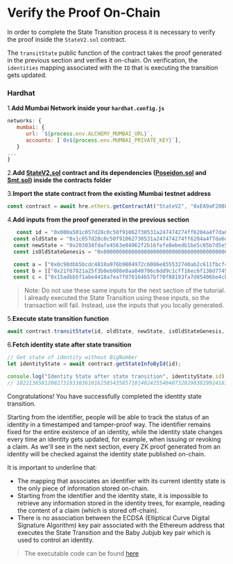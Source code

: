 # Verify the Proof On-Chain

In order to complete the State Transition process it is necessary to verify the proof inside the `StateV2.sol` contract.

The `transitState` public function of the contract takes the proof generated in the previous section and verifies it on-chain. On verification, the `identities` mapping associated with the `ID` that is executing the transition gets updated.

### Hardhat

1.**Add Mumbai Network inside your `hardhat.config.js`**

```js
networks: {
   mumbai: {
      url: `${process.env.ALCHEMY_MUMBAI_URL}`,
      accounts: [`0x${process.env.MUMBAI_PRIVATE_KEY}`],
   } 
...
}
```

2.**Add [StateV2.sol](https://github.com/iden3/contracts/blob/master/contracts/state/StateV2.sol#L148) contract and its dependencies ([Poseidon.sol](https://github.com/iden3/contracts/blob/master/contracts/lib/Poseidon.sol) and [Smt.sol](https://github.com/iden3/contracts/blob/master/contracts/lib/Smt.sol)) inside the contracts folder**

3.**Import the state contract from the existing Mumbai testnet address**

```js
const contract = await hre.ethers.getContractAt("StateV2", "0xEA9aF2088B4a9770fC32A12fD42E61BDD317E655");
```

4.**Add inputs from the proof generated in the previous section**

```js
   const id = "0x000a501c057d28c0c50f91062730531a247474274ff6204a4f7da6d4bcb70000"
  const oldState = "0x1c057d28c0c50f91062730531a247474274ff6204a4f7da6d4bcb7d23be4d605"
  const newState = "0x203034fdafe4563e84962f2b16fefe8ebedb1be5c05b7d5e5e30898d799192fd"
  const isOldStateGenesis = "0x0000000000000000000000000000000000000000000000000000000000000001"

  const a = ["0x0c98dbb5bcdc4810a976b9804972c6086e855532740ab2c611fbcf4a5d939f91", "0x1f3b6aa1cfe69a2a3f5e8e7db5ccae0d269fc66be6d0c364469486d5718431ee"]
  const b = [["0x21f67821a25f3b0eb008e8aa840706c6dd9c1cff16ec6f138d7745aff350dbbb", "0x255b9f12a90b1f1089af5edcda19fb6d592096f6ba7ce2438ce4ecc48399687d"],["0x1568f9a5a84d72a31b90d26b5035030b0b02544dcba18f0a3740f80b9632942d", "0x28dcba6dd58878a3383fd556d27118a3e905f424d23afa30b71de3ac000822de"]]
  const c = ["0x15adbb5f1abe4418a7ea7f876164b57bf70f88183fa7d85406be4cb5f8fee261", "0x04466d6e7131a89fdcf5136b52ed2b52e00755ad77c97bb87e8afa690eeef5e4"]
```

> Note: Do not use these same inputs for the next section of the tutorial. I already executed the State Transition using these inputs, so the transaction will fail. Instead, use the inputs that you locally generated.

5.**Execute state transition function**

```js
await contract.transitState(id, oldState, newState, isOldStateGenesis, a, b, c);
```

6.**Fetch identity state after state transition**

```js
// Get state of identity without BigNumber
let identityState = await contract.getStateInfoById(id);

console.log("Identity State after state transition", identityState.id);
// 18221365812082731933036101625854358571814024255404073202903829924181114880
```

Congratulations! You have successfully completed the identity state transition. 

Starting from the identifier, people will be able to track the status of an identity in a timestamped and tamper-proof way. The identifier remains fixed for the entire existence of an identity, while the identity state changes every time an identity gets updated, for example, when issuing or revoking a claim. As we'll see in the next section, every ZK proof generated from an identity will be checked against the identity state published on-chain.

It is important to underline that:

- The mapping that associates an identifier with its current identity state is the only piece of information stored on-chain. 
- Starting from the identifier and the identity state, it is impossible to retrieve any information stored in the identity trees, for example, reading the content of a claim (which is stored off-chain).
- There is no association between the ECDSA (Elliptical Curve Digital Signature Algorithm) key pair associated with the Ethereum address that executes the State Transition and the Baby Jubjub key pair which is used to control an identity.

> The executable code can be found [here](https://github.com/0xPolygonID/tutorial-examples/tree/main/hardhat-transit-state)